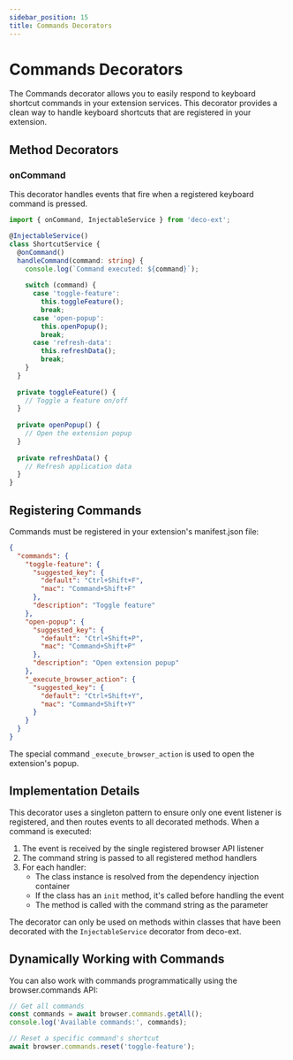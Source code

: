 ```yaml
---
sidebar_position: 15
title: Commands Decorators
---
```


# Commands Decorators

The Commands decorator allows you to easily respond to keyboard shortcut commands in your extension services. This decorator provides a clean way to handle keyboard shortcuts that are registered in your extension.

## Method Decorators

### onCommand

This decorator handles events that fire when a registered keyboard command is pressed.

```typescript
import { onCommand, InjectableService } from 'deco-ext';

@InjectableService()
class ShortcutService {
  @onCommand()
  handleCommand(command: string) {
    console.log(`Command executed: ${command}`);
    
    switch (command) {
      case 'toggle-feature':
        this.toggleFeature();
        break;
      case 'open-popup':
        this.openPopup();
        break;
      case 'refresh-data':
        this.refreshData();
        break;
    }
  }
  
  private toggleFeature() {
    // Toggle a feature on/off
  }
  
  private openPopup() {
    // Open the extension popup
  }
  
  private refreshData() {
    // Refresh application data
  }
}
```

## Registering Commands

Commands must be registered in your extension's manifest.json file:

```json
{
  "commands": {
    "toggle-feature": {
      "suggested_key": {
        "default": "Ctrl+Shift+F",
        "mac": "Command+Shift+F"
      },
      "description": "Toggle feature"
    },
    "open-popup": {
      "suggested_key": {
        "default": "Ctrl+Shift+P",
        "mac": "Command+Shift+P"
      },
      "description": "Open extension popup"
    },
    "_execute_browser_action": {
      "suggested_key": {
        "default": "Ctrl+Shift+Y",
        "mac": "Command+Shift+Y"
      }
    }
  }
}
```

The special command `_execute_browser_action` is used to open the extension's popup.

## Implementation Details

This decorator uses a singleton pattern to ensure only one event listener is registered, and then routes events to all decorated methods. When a command is executed:

1. The event is received by the single registered browser API listener
2. The command string is passed to all registered method handlers
3. For each handler:
   - The class instance is resolved from the dependency injection container
   - If the class has an `init` method, it's called before handling the event
   - The method is called with the command string as the parameter

The decorator can only be used on methods within classes that have been decorated with the `InjectableService` decorator from deco-ext.

## Dynamically Working with Commands

You can also work with commands programmatically using the browser.commands API:

```typescript
// Get all commands
const commands = await browser.commands.getAll();
console.log('Available commands:', commands);

// Reset a specific command's shortcut
await browser.commands.reset('toggle-feature');
```
